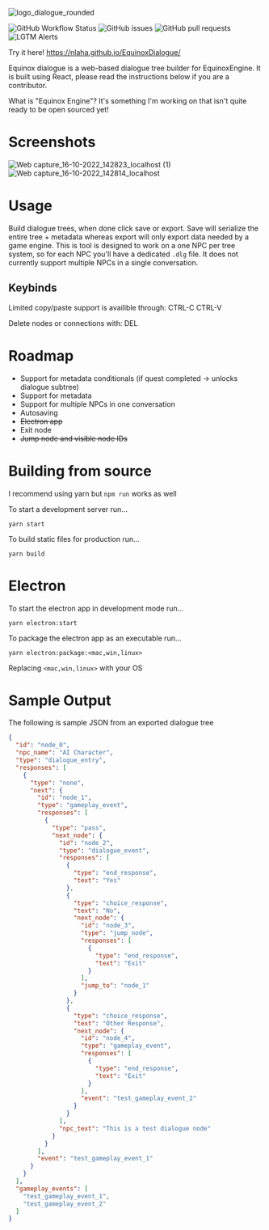 ![logo_dialogue_rounded](https://user-images.githubusercontent.com/10292944/195273482-5c61364c-3f46-4435-8977-0027c2cad988.png)

![GitHub Workflow Status](https://img.shields.io/github/workflow/status/nlaha/EquinoxDialogue/Node.js%20CI?label=Node.js%20CI)
![GitHub issues](https://img.shields.io/github/issues/nlaha/EquinoxDialogue)
![GitHub pull requests](https://img.shields.io/github/issues-pr/nlaha/EquinoxDialogue)
![LGTM Alerts](https://img.shields.io/lgtm/alerts/github/nlaha/EquinoxDialogue)

Try it here! https://nlaha.github.io/EquinoxDialogue/

Equinox dialogue is a web-based dialogue tree builder for EquinoxEngine. It is built using React, please read the instructions below if you are a contributor.

What is "Equinox Engine"? It's something I'm working on that isn't quite ready to be open sourced yet!

# Screenshots

![Web capture_16-10-2022_142823_localhost (1)](https://user-images.githubusercontent.com/10292944/196059186-0f869758-32ab-421d-91f6-38a7b8f50e93.jpeg)
![Web capture_16-10-2022_142814_localhost](https://user-images.githubusercontent.com/10292944/196059181-70289c62-ca0b-4d7d-8f54-c8378b151e38.jpeg)

# Usage

Build dialogue trees, when done click save or export. Save will serialize the entire tree + metadata whereas export will only export data needed by a game engine. This is tool is designed to work on a one NPC per tree system, so for each NPC you'll have a dedicated `.dlg` file. It does not currently support multiple NPCs in a single conversation.

## Keybinds

Limited copy/paste support is availible through: CTRL-C CTRL-V

Delete nodes or connections with: DEL

# Roadmap
- Support for metadata conditionals (if quest completed -> unlocks dialogue subtree)
- Support for metadata
- Support for multiple NPCs in one conversation
- Autosaving
- ~~Electron app~~
- Exit node
- ~~Jump node and visible node IDs~~

# Building from source

I recommend using yarn but `npm run` works as well

To start a development server run...
```
yarn start
```

To build static files for production run...
```
yarn build
```

# Electron

To start the electron app in development mode run...
```
yarn electron:start
```

To package the electron app as an executable run...
```
yarn electron:package:<mac,win,linux>
```
Replacing `<mac,win,linux>` with your OS

# Sample Output
The following is sample JSON from an exported dialogue tree

```json
{
  "id": "node_0",
  "npc_name": "AI Character",
  "type": "dialogue_entry",
  "responses": [
    {
      "type": "none",
      "next": {
        "id": "node_1",
        "type": "gameplay_event",
        "responses": [
          {
            "type": "pass",
            "next_node": {
              "id": "node_2",
              "type": "dialogue_event",
              "responses": [
                {
                  "type": "end_response",
                  "text": "Yes"
                },
                {
                  "type": "choice_response",
                  "text": "No",
                  "next_node": {
                    "id": "node_3",
                    "type": "jump_node",
                    "responses": [
                      {
                        "type": "end_response",
                        "text": "Exit"
                      }
                    ],
                    "jump_to": "node_1"
                  }
                },
                {
                  "type": "choice_response",
                  "text": "Other Response",
                  "next_node": {
                    "id": "node_4",
                    "type": "gameplay_event",
                    "responses": [
                      {
                        "type": "end_response",
                        "text": "Exit"
                      }
                    ],
                    "event": "test_gameplay_event_2"
                  }
                }
              ],
              "npc_text": "This is a test dialogue node"
            }
          }
        ],
        "event": "test_gameplay_event_1"
      }
    }
  ],
  "gameplay_events": [
    "test_gameplay_event_1",
    "test_gameplay_event_2"
  ]
}
```
